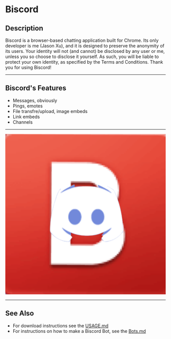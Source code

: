 Biscord
=======

## Description
Biscord is a browser-based chatting application built for Chrome. Its only developer is me (Jason Xu), and it is designed to preserve the anonymity of its users. Your identity will not (and cannot) be disclosed by any user or me, unless you so choose to disclose it yourself. As such, you will be liable to protect your own identity, as specified by the Terms and Conditions. Thank you for using Biscord!

---

## Biscord's Features
  * Messages, obviously
  * Pings, emotes
  * File transfre/upload, image embeds
  * Link embeds
  * Channels

---

![Image](favicon.png "Biscord Logo")

---

## See Also
  * For download instructions see the <a href = "https://github.com/JasonXu314/BiscordClient-Distribution/blob/master/USAGE.md" target = "__blank">USAGE.md</a>
  * For instructions on how to make a Biscord Bot, see the <a href = "https://github.com/JasonXu314/BiscordClient-Distribution/blob/master/Bots.md" target = "__blank">Bots.md</a>